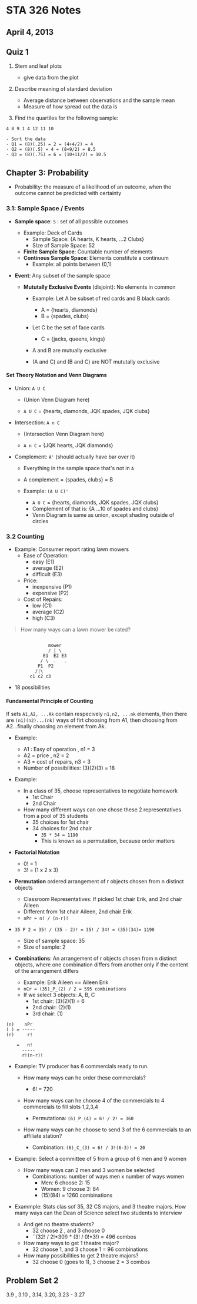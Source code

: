 # STA 326 Notes
## April 4, 2013

## Quiz 1
1. Stem and leaf plots
    - give data from the plot

2. Describe meaning of standard deviation
    - Average distance between observations and the sample mean
    - Measure of how spread out the data is

3. Find the quartiles for the following sample:
    

```
4 8 9 1 4 12 11 10
```

    - Sort the data
    - Q1 = (8)(.25) = 2 = (4+4/2) = 4
    - Q2 = (8)(.5) = 4 = (8+9/2) = 8.5
    - Q3 = (8)(.75) = 6 = (10+11/2) = 10.5


## Chapter 3: Probability
- Probability: the measure of a likelihood of an outcome, when the outcome cannot be predicted with certainty 

### 3.1: Sample Space / Events 
- **Sample space**: ``S`` : set of all possible outcomes
    - Example: Deck of Cards
        - Sample Space: {A hearts, K hearts, ...2 Clubs}
        - SIze of Sample Space: 52
    - **Finite Sample Space**: Countable number of elements
    - **Continous Sample Space**: Elements constitute a continuum
        - Example: all points between (0,1)

- **Event**: Any subset of the sample space
    - **Mututally Exclusive Events** (disjoint): No elements in common
        - Example: Let A be subset of red cards and B black cards
            - A = {hearts, diamonds}
            - B = {spades, clubs}
        - Let C be the set of face cards
            - C = {jacks, queens, kings}

        - A and B are mutually exclusive
        - (A and C) and (B and C) are NOT mututally exclusive 

#### Set Theory Notation and Venn Diagrams

- Union: ``A U C``
    - (Union Venn Diagram here)

    - ``A U C`` = {hearts, diamonds, JQK spades, JQK clubs}
    
- Intersection: ``A n C``
    - (Intersection Venn Diagram here)

    - ``A n C`` = {JQK hearts, JQK diamonds}

- Complement: ``A'`` (should actually have bar over it)
    - Everything in the sample space that's not in ``A``
    - A complement = {spades, clubs} = B
    
    - Example:  ``(A U C)'`` 
        - ``A U C`` = {hearts, diamonds, JQK spades, JQK clubs}
        - Complement of that is: {A ...10 of spades and clubs} 
        - Venn Diagram is same as union, except shading outside of circles

### 3.2 Counting 

- Example: Consumer report rating lawn mowers
    - Ease of Operation:
        - easy (E1)
        - average (E2)
        - difficult (E3)
    - Price:
        - inexpensive (P1)
        - expensive (P2)
    - Cost of Repairs:
        - low (C1)
        - average (C2)
        - high (C3)

> How many ways can a lawn mower be rated?

```

                mower
                / | \
              E1  E2 E3
             / \  .   .
            P1  P2
           /|\
         c1 c2 c3
``` 

- 18 possibilities

#### Fundamental Principle of Counting

If sets ``A1,A2, ...Ak`` contain respecively ``n1,n2, ...nk`` elements, then there are ``(n1)(n2)...(nk)`` ways of firt choosing from A1, then choosing from A2...finally choosing an element from Ak.

- Example: 
    - A1 : Easy of operation , n1 = 3
    - A2 = price , n2 = 2
    - A3 = cost of repairs, n3 = 3
    - Number of possibilities: (3)(2)(3) = 18

- Example:
    - In a class of 35, choose representatives to negotiate homework
        - 1st Chair
        - 2nd Chair
    - How many different ways can one chose these 2 representatives from a pool of 35 students
        - 35 choices for 1st chair
        - 34 choices for 2nd chair
            - ``35 * 34 = 1190``
            - This is known as a permutation, because order matters


- **Factorial Notation**
    - 0! = 1
    - 3! = (1 x 2 x 3)

- **Permutation** ordered arrangement of r objects chosen from n distinct objects
    - Classroom Representatives: If picked 1st chair Erik, and 2nd chair Aileen
    - Different from 1st chair Aileen, 2nd chair Erik
    - ``nPr = n! / (n-r)!``

- ``35 P 2 = 35! / (35 - 2)! = 35! / 34! = (35)(34)= 1190``
    - Size of sample space: 35
    - Size of sample: 2

- **Combinations**: An arrangement of r objects chosen from n distinct objects, where one combination differs from another only if the content of the arrangement differs
    - Example: Erik Aileen == Aileen Erik
    - ``nCr = (35)_P_(2) / 2 = 595 combinations``
    - If we select 3 objects: A, B, C
        - 1st chair: (3)(2)(1) = 6
        - 2nd chair: (2)(1)
        - 3rd chair: (1)


```
(n)    nPr
( ) = -----
(r)     r!

    =   n!
      -----
      r!(n-r)!

```


- Example: TV producer has 6 commercials ready to run.  
    - How many ways can he order these commercials?
        - 6! = 720
    - How many ways can he choose 4 of the commercials to 4 commercials to fill slots 1,2,3,4
        - Permutationa: ``(6)_P_(4) = 6! / 2! = 360``

    - How many ways can he choose to send 3 of the 6 commercials to an affiliate station?
        - Combination: ``(6)_C_(3) = 6! / 3!(6-3)! = 20``


- Example: Select a committee of 5 from a group of 6 men and 9 women
    - How many ways can 2 men and 3  women be selected
        - Combinations: number of ways men x  number of ways women
            - Men: 6 choose 2: 15
            - Women: 9 choose 3: 84
            - (15)(84) = 1260 combinations


- Exammple: Stats clas sof 35, 32 CS majors, and 3 theatre majors. How many ways can the Dean of Science select two students to interview 
    - And get no theatre students?
        - 32 choose 2 , and 3 choose 0 
        - ``(32! / 2!*30!) * (3! / 0!*3!) = 496 combos
    - How many ways to get 1 theatre major?
        - 32 choose 1, and 3 choose 1 = 96 combinations
    - How many possibilities to get 2 theatre majors?
        - 32 choose 0 (goes to 1), 3 choose 2 = 3 combos

## Problem Set 2

3.9 , 3.10 , 3.14, 3.20, 3.23 - 3.27
